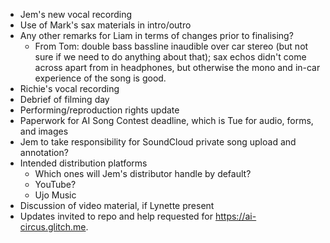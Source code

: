 * Jem's new vocal recording
* Use of Mark's sax materials in intro/outro
* Any other remarks for Liam in terms of changes prior to finalising?
  * From Tom: double bass bassline inaudible over car stereo (but not sure if we need to do anything about that); sax echos didn't come across apart from in headphones, but otherwise the mono and in-car experience of the song is good.
* Richie's vocal recording
* Debrief of filming day
* Performing/reproduction rights update
* Paperwork for AI Song Contest deadline, which is Tue for audio, forms, and images
* Jem to take responsibility for SoundCloud private song upload and annotation?
* Intended distribution platforms
  * Which ones will Jem's distributor handle by default?
  * YouTube?
  * Ujo Music
* Discussion of video material, if Lynette present
* Updates invited to repo and help requested for https://ai-circus.glitch.me.
